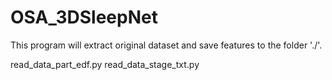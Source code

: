 # OSA_3DSleepNet

This program will extract original dataset and save features to the folder './'.

read_data_part_edf.py
read_data_stage_txt.py
